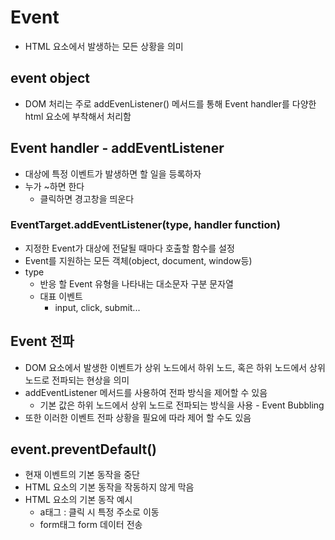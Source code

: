 # Event
- HTML 요소에서 발생하는 모든 상황을 의미

## event object
- DOM 처리는 주로 addEvenListener() 메서드를 통해 Event handler를 다양한 html 요소에 부착해서 처리함

## Event handler - addEventListener
- 대상에 특정 이벤트가 발생하면 할 일을 등록하자
- 누가 ~하면 한다
  - 클릭하면 경고창을 띄운다
  
### EventTarget.addEventListener(type, handler function)
- 지정한 Event가 대상에 전달될 때마다 호출할 함수를 설정
- Event를 지원하는 모든 객체(object, document, window등)
- type
  - 반응 할 Event 유형을 나타내는 대소문자 구분 문자열
  - 대표 이벤트
    - input, click, submit...

## Event 전파
- DOM 요소에서 발생한 이벤트가 상위 노드에서 하위 노드, 혹은 하위 노드에서 상위 노드로 전파되는 현상을 의미
- addEventListener 메서드를 사용하여 전파 방식을 제어할 수 있음
  - 기본 값은 하위 노드에서 상위 노드로 전파되는 방식을 사용 - Event Bubbling
- 또한 이러한 이벤트 전파 상황을 필요에 따라 제어 할 수도 있음


## event.preventDefault()
- 현재 이벤트의 기본 동작을 중단
- HTML 요소의 기본 동작을 작동하지 않게 막음
- HTML 요소의 기본 동작 예시
  - a태그 : 클릭 시 특정 주소로 이동
  - form태그 form 데이터 전송